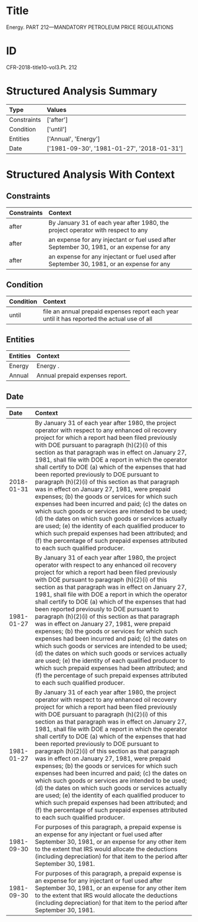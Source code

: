 # Title

 Energy. PART 212—MANDATORY PETROLEUM PRICE REGULATIONS


# ID

 CFR-2018-title10-vol3.Pt. 212


# Structured Analysis Summary

| Type        | Values                                     |
|:------------|:-------------------------------------------|
| Constraints | ['after']                                  |
| Condition   | ['until']                                  |
| Entities    | ['Annual', 'Energy']                       |
| Date        | ['1981-09-30', '1981-01-27', '2018-01-31'] |


# Structured Analysis With Context

 


## Constraints

| Constraints   | Context                                                                                   |
|:--------------|:------------------------------------------------------------------------------------------|
| after         | By January 31 of each year  after 1980, the project operator with respect to any          |
| after         | an expense for any injectant or fuel used after September 30, 1981, or an expense for any |
| after         | an expense for any injectant or fuel used after September 30, 1981, or an expense for any |


## Condition

| Condition   | Context                                                                                      |
|:------------|:---------------------------------------------------------------------------------------------|
| until       | file an annual prepaid expenses report each year until it has reported the actual use of all |


## Entities

| Entities   | Context                          |
|:-----------|:---------------------------------|
| Energy     | Energy .                         |
| Annual     | Annual  prepaid expenses report. |


## Date

| Date       | Context                                                                                                                                                                                                                                                                                                                                                                                                                                                                                                                                                                                                                                                                                                                                                                                                                                                                                                                                                           |
|:-----------|:------------------------------------------------------------------------------------------------------------------------------------------------------------------------------------------------------------------------------------------------------------------------------------------------------------------------------------------------------------------------------------------------------------------------------------------------------------------------------------------------------------------------------------------------------------------------------------------------------------------------------------------------------------------------------------------------------------------------------------------------------------------------------------------------------------------------------------------------------------------------------------------------------------------------------------------------------------------|
| 2018-01-31 | By January 31 of each year after 1980, the project operator with respect to any enhanced oil recovery project for which a report had been filed previously with DOE pursuant to paragraph (h)(2)(i) of this section as that paragraph was in effect on January 27, 1981, shall file with DOE a report in which the operator shall certify to DOE (a) which of the expenses that had been reported previously to DOE pursuant to paragraph (h)(2)(i) of this section as that paragraph was in effect on January 27, 1981, were prepaid expenses; (b) the goods or services for which such expenses had been incurred and paid; (c) the dates on which such goods or services are intended to be used; (d) the dates on which such goods or services actually are used; (e) the identity of each qualified producer to which such prepaid expenses had been attributed; and (f) the percentage of such prepaid expenses attributed to each such qualified producer. |
| 1981-01-27 | By January 31 of each year after 1980, the project operator with respect to any enhanced oil recovery project for which a report had been filed previously with DOE pursuant to paragraph (h)(2)(i) of this section as that paragraph was in effect on January 27, 1981, shall file with DOE a report in which the operator shall certify to DOE (a) which of the expenses that had been reported previously to DOE pursuant to paragraph (h)(2)(i) of this section as that paragraph was in effect on January 27, 1981, were prepaid expenses; (b) the goods or services for which such expenses had been incurred and paid; (c) the dates on which such goods or services are intended to be used; (d) the dates on which such goods or services actually are used; (e) the identity of each qualified producer to which such prepaid expenses had been attributed; and (f) the percentage of such prepaid expenses attributed to each such qualified producer. |
| 1981-01-27 | By January 31 of each year after 1980, the project operator with respect to any enhanced oil recovery project for which a report had been filed previously with DOE pursuant to paragraph (h)(2)(i) of this section as that paragraph was in effect on January 27, 1981, shall file with DOE a report in which the operator shall certify to DOE (a) which of the expenses that had been reported previously to DOE pursuant to paragraph (h)(2)(i) of this section as that paragraph was in effect on January 27, 1981, were prepaid expenses; (b) the goods or services for which such expenses had been incurred and paid; (c) the dates on which such goods or services are intended to be used; (d) the dates on which such goods or services actually are used; (e) the identity of each qualified producer to which such prepaid expenses had been attributed; and (f) the percentage of such prepaid expenses attributed to each such qualified producer. |
| 1981-09-30 | For purposes of this paragraph, a prepaid expense is an expense for any injectant or fuel used after September 30, 1981, or an expense for any other item to the extent that IRS would allocate the deductions (including depreciation) for that item to the period after September 30, 1981.                                                                                                                                                                                                                                                                                                                                                                                                                                                                                                                                                                                                                                                                     |
| 1981-09-30 | For purposes of this paragraph, a prepaid expense is an expense for any injectant or fuel used after September 30, 1981, or an expense for any other item to the extent that IRS would allocate the deductions (including depreciation) for that item to the period after September 30, 1981.                                                                                                                                                                                                                                                                                                                                                                                                                                                                                                                                                                                                                                                                     |



